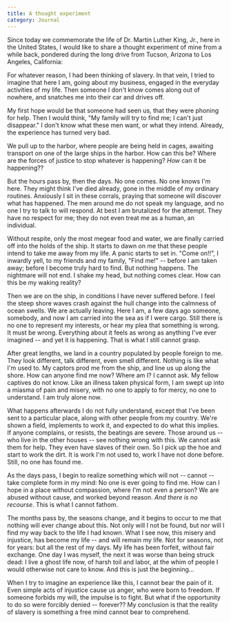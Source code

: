 ```yaml
---
title: A thought experiment
category: Journal
---
```


Since today we commemorate the life of Dr. Martin Luther King, Jr., here
in the United States, I would like to share a thought experiment of mine
from a while back, pondered during the long drive from Tucson, Arizona
to Los Angeles, California:

For whatever reason, I had been thinking of slavery.  In that vein, I
tried to imagine that here I am, going about my business, engaged in the
everyday activities of my life.  Then someone I don't know comes along
out of nowhere, and snatches me into their car and drives off.

My first hope would be that someone had seen us, that they were phoning
for help.  Then I would think, "My family will try to find me; I can't
just disappear."  I don't know what these men want, or what they intend.
Already, the experience has turned very bad.

We pull up to the harbor, where people are being held in cages, awaiting
transport on one of the large ships in the harbor.  How can this be?
Where are the forces of justice to stop whatever is happening?  *How* can
it be happening??

But the hours pass by, then the days.  No one comes.  No one knows I'm
here.  They might think I've died already, gone in the middle of my
ordinary routines.  Anxiously I sit in these corrals, praying that
someone will discover what has happened.  The men around me do not speak
my language, and no one I try to talk to will respond.  At best I am
brutalized for the attempt.  They have no respect for me; they do not
even treat me as a human, an individual.

Without respite, only the most megear food and water, we are finally
carried off into the holds of the ship.  It starts to dawn on me that
these people intend to take me away from my life.  A panic starts to set
in.  "Come on!!", I inwardly yell, to my friends and my family, "Find
me!" -- before I am taken away; before I become truly hard to find.  But
nothing happens.  The nightmare will not end.  I shake my head, but
nothing comes clear.  How can this be my waking reality?

Then we are on the ship, in conditions I have never suffered before.  I
feel the steep shore waves crash against the hull change into the
calmness of ocean swells.  We are actually leaving.  Here I am, a few
days ago someone, somebody, and now I am carried into the sea as if I
were cargo.  Still there is no one to represent my interests, or hear my
plea that something is wrong.  It must be wrong.  Everything about it
feels as wrong as anything I've ever imagined -- and yet it is
happening.  That is what I still cannot grasp.

After great lengths, we land in a country populated by people foreign to
me.  They look different, talk different, even smell different.  Nothing
is like what I'm used to.  My captors prod me from the ship, and line us
up along the shore.  How can anyone find me now?  Where am I?  I cannot
ask.  My fellow captives do not know.  Like an illness taken physical
form, I am swept up into a miasma of pain and misery, with no one to
apply to for mercy, no one to understand.  I am truly alone now.

What happens afterwards I do not fully understand, except that I've been
sent to a particular place, along with other people from my country.
We're shown a field, implements to work it, and expected to do what this
implies.  If anyone complains, or resists, the beatings are severe.
Those around us -- who live in the other houses -- see nothing wrong
with this.  We cannot ask them for help.  They even have slaves of their
own.  So I pick up the hoe and start to work the dirt.  It is work I'm
not used to, work I have not done before.  Still, no one has found me.

As the days pass, I begin to realize something which will not -- cannot
-- take complete form in my mind: No one is ever going to find me.  How
can I hope in a place without compassion, where I'm not even a person?
We are abused without cause, and worked beyond reason.  *And there is no
recourse*.  This is what I cannot fathom.

The months pass by, the seasons change, and it begins to occur to me
that nothing will ever change about this.  Not only will I not be found,
but nor will I find my way back to the life I had known.  What I see
now, this misery and injustice, has become my life -- and will remain my
life.  Not for seasons, not for years: but all the rest of my days.  My
life has been forfeit, without fair exchange.  One day I was myself, the
next it was worse than being struck dead: I live a ghost life now, of
harsh toil and labor, at the whim of people I would otherwise not care
to know.  And this is just the beginning...

When I try to imagine an experience like this, I cannot bear the pain of
it.  Even simple acts of injustice cause us anger, who were born to
freedom.  If someone forbids my will, the impulse is to fight.  But what
if the opportunity to do so were forcibly denied -- forever??  My
conclusion is that the reality of slavery is something a free mind
cannot bear to comprehend.


